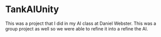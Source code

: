 # TankAIUnity
This was a project that I did in my AI class at Daniel Webster.  This was a group project as well so we were able to refine it into a refine the AI.
